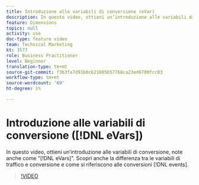 ```yaml
---
title: Introduzione alle variabili di conversione (eVar)
description: In questo video, ottieni un’introduzione alle variabili di conversione, note anche come "eVar". Scopri anche la differenza tra le variabili di traffico e conversione e come si relazionano agli eventi di conversione.
feature: Dimensions
topics: null
activity: use
doc-type: feature video
team: Technical Marketing
kt: 3577
role: Business Practitioner
level: Beginner
translation-type: tm+mt
source-git-commit: f3b3fa7d91b0cb21005b57768ca23ed6700fcc03
workflow-type: tm+mt
source-wordcount: '69'
ht-degree: 1%

---
```



# Introduzione alle variabili di conversione ([!DNL eVars])

In questo video, ottieni un’introduzione alle variabili di conversione, note anche come &quot;[!DNL eVars]&quot;. Scopri anche la differenza tra le variabili di traffico e conversione e come si riferiscono alle conversioni [!DNL events].

>[!VIDEO](https://video.tv.adobe.com/v/28759/?quality=12)
